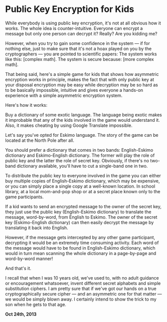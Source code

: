 # Public Key Encryption for Kids



While everybody is using public key encryption, it's not at all obvious how it works. The whole idea is counter-intuitive. Everyone can encrypt a message but only one person can decrypt it? Really? Are you kidding me?

However, when you try to gain some confidence in the system — if for nothing else, just to make sure that it's not a hoax played on you by the cryptographers — you are pointed to scientific papers: The system works like this: \[complex math\]. The system is secure because: \[more complex math\].

That being said, here's a simple game for kids that shows how asymmetric encryption works in principle, makes the fact that with only public key at your disposal encryption may be easy while decryption may be so hard as to be basically impossible, intuitive and gives everyone a hands-on experience with a simple asymmetric encryption system.

Here's how it works:

Buy a dictionary of some exotic language. The language being exotic makes it improbable that any of the kids involved in the game would understand it. Also, it makes cheating by using Google Translate impossible.

Let's say you've opted for Eskimo language. The story of the game can be located at the North Pole after all.

You should prefer a dictionary that comes in two bands: English-Eskimo dictionary and Eskimo-English dictionary. The former will play the role of public key and the latter the role of secret key. Obviously, if there's no two-band dictionary available, you'll have to cut a single-band one in two.

To distribute the public key to everyone involved in the game you can either buy multiple copies of English-Eskimo dictionary, which may be expensive, or you can simply place a single copy at a well-known location. In school library, at a local mom-and-pop shop or at a secret place known only to the game participants.

If a kid wants to send an encrypted message to the owner of the secret key, they just use the public key (English-Eskimo dictionary) to translate the message, word-by-word, from English to Eskimo. The owner of the secret key (Eskimo-English dictionary) can then easily decrypt the message by translating it back into English.

However, if the message gets intercepted by any other game participant, decrypting it would be an extremely time consuming activity. Each word of the message would have to be found in English-Eskimo dictionary, which would in turn mean scanning the whole dictionary in a page-by-page and word-by-word manner!

And that's it.

I recall that when I was 10 years old, we've used to, with no adult guidance or encouragement whatsoever, invent different secret alphabets and simple substitution ciphers. I am pretty sure that if we've got our hands on a true cryptographically secure cipher — and an asymmetric one for that matter — we would be simply blown away. I certainly intend to show the trick to my son when he gets to that age.

**Oct 24th, 2013**